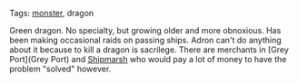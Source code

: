 Tags: [monster](Monsters), dragon

Green dragon. No specialty, but growing older and more obnoxious. Has been making occasional raids on passing ships. Adron can't do anything about it because to kill a dragon is sacrilege. There are merchants in [Grey Port](Grey Port) and [Shipmarsh](Shipmarsh) who would pay a lot of money to have the problem "solved" however.